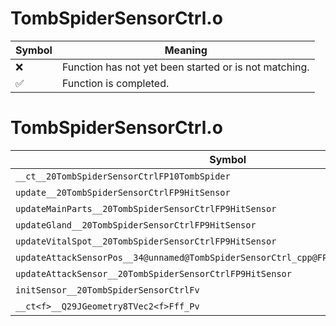# TombSpiderSensorCtrl.o
| Symbol | Meaning 
| ------------- | ------------- 
| :x: | Function has not yet been started or is not matching. 
| :white_check_mark: | Function is completed. 


# TombSpiderSensorCtrl.o
| Symbol | Decompiled? |
| ------------- | ------------- |
| `__ct__20TombSpiderSensorCtrlFP10TombSpider` | :x: |
| `update__20TombSpiderSensorCtrlFP9HitSensor` | :x: |
| `updateMainParts__20TombSpiderSensorCtrlFP9HitSensor` | :x: |
| `updateGland__20TombSpiderSensorCtrlFP9HitSensor` | :x: |
| `updateVitalSpot__20TombSpiderSensorCtrlFP9HitSensor` | :x: |
| `updateAttackSensorPos__34@unnamed@TombSpiderSensorCtrl_cpp@FP9HitSensorPC9LiveActor` | :x: |
| `updateAttackSensor__20TombSpiderSensorCtrlFP9HitSensor` | :x: |
| `initSensor__20TombSpiderSensorCtrlFv` | :x: |
| `__ct<f>__Q29JGeometry8TVec2<f>Fff_Pv` | :x: |
